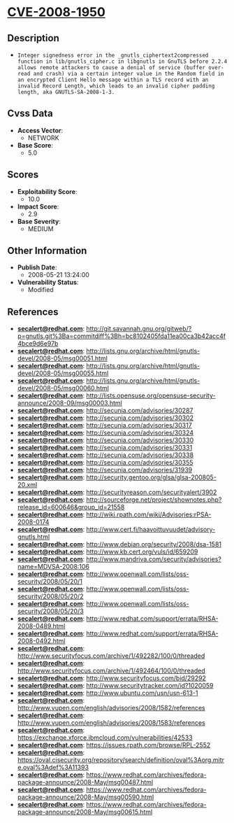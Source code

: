 
# [CVE-2008-1950](https://cve.mitre.org/cgi-bin/cvename.cgi?name=CVE-2008-1950)

## Description

- `Integer signedness error in the _gnutls_ciphertext2compressed function in lib/gnutls_cipher.c in libgnutls in GnuTLS before 2.2.4 allows remote attackers to cause a denial of service (buffer over-read and crash) via a certain integer value in the Random field in an encrypted Client Hello message within a TLS record with an invalid Record Length, which leads to an invalid cipher padding length, aka GNUTLS-SA-2008-1-3.`

## Cvss Data

- **Access Vector**:
  - NETWORK
- **Base Score**:
  - 5.0

## Scores

- **Exploitability Score**:
  - 10.0
- **Impact Score**:
  - 2.9
- **Base Severity**:
  - MEDIUM

## Other Information

- **Publish Date**:
  - 2008-05-21 13:24:00
- **Vulnerability Status**:
  - Modified

## References

- **secalert@redhat.com**: http://git.savannah.gnu.org/gitweb/?p=gnutls.git%3Ba=commitdiff%3Bh=bc8102405fda11ea00ca3b42acc4f4bce9d6e97b
- **secalert@redhat.com**: http://lists.gnu.org/archive/html/gnutls-devel/2008-05/msg00051.html
- **secalert@redhat.com**: http://lists.gnu.org/archive/html/gnutls-devel/2008-05/msg00055.html
- **secalert@redhat.com**: http://lists.gnu.org/archive/html/gnutls-devel/2008-05/msg00060.html
- **secalert@redhat.com**: http://lists.opensuse.org/opensuse-security-announce/2008-09/msg00003.html
- **secalert@redhat.com**: http://secunia.com/advisories/30287
- **secalert@redhat.com**: http://secunia.com/advisories/30302
- **secalert@redhat.com**: http://secunia.com/advisories/30317
- **secalert@redhat.com**: http://secunia.com/advisories/30324
- **secalert@redhat.com**: http://secunia.com/advisories/30330
- **secalert@redhat.com**: http://secunia.com/advisories/30331
- **secalert@redhat.com**: http://secunia.com/advisories/30338
- **secalert@redhat.com**: http://secunia.com/advisories/30355
- **secalert@redhat.com**: http://secunia.com/advisories/31939
- **secalert@redhat.com**: http://security.gentoo.org/glsa/glsa-200805-20.xml
- **secalert@redhat.com**: http://securityreason.com/securityalert/3902
- **secalert@redhat.com**: http://sourceforge.net/project/shownotes.php?release_id=600646&group_id=21558
- **secalert@redhat.com**: http://wiki.rpath.com/wiki/Advisories:rPSA-2008-0174
- **secalert@redhat.com**: http://www.cert.fi/haavoittuvuudet/advisory-gnutls.html
- **secalert@redhat.com**: http://www.debian.org/security/2008/dsa-1581
- **secalert@redhat.com**: http://www.kb.cert.org/vuls/id/659209
- **secalert@redhat.com**: http://www.mandriva.com/security/advisories?name=MDVSA-2008:106
- **secalert@redhat.com**: http://www.openwall.com/lists/oss-security/2008/05/20/1
- **secalert@redhat.com**: http://www.openwall.com/lists/oss-security/2008/05/20/2
- **secalert@redhat.com**: http://www.openwall.com/lists/oss-security/2008/05/20/3
- **secalert@redhat.com**: http://www.redhat.com/support/errata/RHSA-2008-0489.html
- **secalert@redhat.com**: http://www.redhat.com/support/errata/RHSA-2008-0492.html
- **secalert@redhat.com**: http://www.securityfocus.com/archive/1/492282/100/0/threaded
- **secalert@redhat.com**: http://www.securityfocus.com/archive/1/492464/100/0/threaded
- **secalert@redhat.com**: http://www.securityfocus.com/bid/29292
- **secalert@redhat.com**: http://www.securitytracker.com/id?1020059
- **secalert@redhat.com**: http://www.ubuntu.com/usn/usn-613-1
- **secalert@redhat.com**: http://www.vupen.com/english/advisories/2008/1582/references
- **secalert@redhat.com**: http://www.vupen.com/english/advisories/2008/1583/references
- **secalert@redhat.com**: https://exchange.xforce.ibmcloud.com/vulnerabilities/42533
- **secalert@redhat.com**: https://issues.rpath.com/browse/RPL-2552
- **secalert@redhat.com**: https://oval.cisecurity.org/repository/search/definition/oval%3Aorg.mitre.oval%3Adef%3A11393
- **secalert@redhat.com**: https://www.redhat.com/archives/fedora-package-announce/2008-May/msg00487.html
- **secalert@redhat.com**: https://www.redhat.com/archives/fedora-package-announce/2008-May/msg00590.html
- **secalert@redhat.com**: https://www.redhat.com/archives/fedora-package-announce/2008-May/msg00615.html

